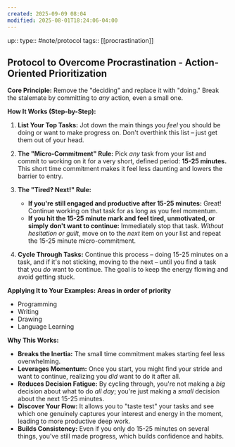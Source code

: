 ```yaml
---
created: 2025-09-09 08:04
modified: 2025-08-01T18:24:06-04:00
---
```

up::
type:: #note/protocol
tags:: [[procrastination]]
## Protocol to Overcome Procrastination - Action-Oriented Prioritization

**Core Principle:**
Remove the "deciding" and replace it with "doing." Break the stalemate by committing to *any* action, even a small one.

**How It Works (Step-by-Step):**
1.  **List Your Top Tasks:** Jot down the main things you *feel* you should be doing or want to make progress on. Don't overthink this list – just get them out of your head.

2.  **The "Micro-Commitment" Rule:** Pick *any* task from your list and commit to working on it for a very short, defined period: **15-25 minutes.** This short time commitment makes it feel less daunting and lowers the barrier to entry.

3.  **The "Tired? Next!" Rule:**
    *   **If you're still engaged and productive after 15-25 minutes:** Great! Continue working on that task for as long as you feel momentum.
    *   **If you hit the 15-25 minute mark and feel tired, unmotivated, or simply don't want to continue:** Immediately stop that task. *Without hesitation or guilt*, move on to the *next* item on your list and repeat the 15-25 minute micro-commitment.

4.  **Cycle Through Tasks:** Continue this process – doing 15-25 minutes on a task, and if it's not sticking, moving to the next – until you find a task that you *do* want to continue. The goal is to keep the energy flowing and avoid getting stuck.

**Applying It to Your Examples:**
**Areas in order of priority** 
- Programming
- Writing
- Drawing
- Language Learning

**Why This Works:**

*   **Breaks the Inertia:** The small time commitment makes starting feel less overwhelming.
*   **Leverages Momentum:** Once you start, you might find your stride and want to continue, realizing you *did* want to do it after all.
*   **Reduces Decision Fatigue:** By cycling through, you're not making a *big* decision about what to do *all day*; you're just making a *small* decision about the next 15-25 minutes.
*   **Discover Your Flow:** It allows you to "taste test" your tasks and see which one genuinely captures your interest and energy in the moment, leading to more productive deep work.
*   **Builds Consistency:** Even if you only do 15-25 minutes on several things, you've still made progress, which builds confidence and habits.
